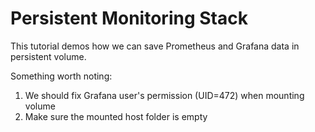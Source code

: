 # Persistent Monitoring Stack

This tutorial demos how we can save Prometheus and Grafana data in persistent volume.

Something worth noting:

1. We should fix Grafana user's permission (UID=472) when mounting volume
2. Make sure the mounted host folder is empty